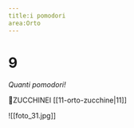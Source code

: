 ```yaml
---
title:i pomodori
area:Orto
---
```

# 9
_Quanti pomodori!_

👀ZUCCHINEI [[11-orto-zucchine|11]]

![[foto_31.jpg]]